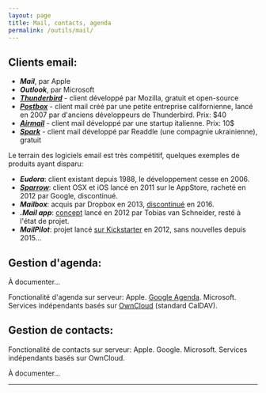 ```yaml
---
layout: page
title: Mail, contacts, agenda
permalink: /outils/mail/
---
```


## Clients email:

- ***Mail***, par Apple
- ***Outlook***, par Microsoft
- ***[Thunderbird](https://www.mozilla.org/fr/thunderbird/)*** - client développé par Mozilla, gratuit et open-source
- ***[Postbox](https://www.postbox-inc.com/)*** - client mail créé par une petite entreprise californienne, lancé en 2007 par d'anciens développeurs de Thunderbird. Prix: $40
- ***[Airmail](http://airmailapp.com/)*** - client mail développé par une startup italienne. Prix:  10$
- ***[Spark](https://sparkmailapp.com/)*** - client mail développé par Readdle (une compagnie ukrainienne), gratuit

Le terrain des logiciels email est très compétitif, quelques exemples de produits ayant disparu:

- ***Eudora***: client existant depuis 1988, le développement cesse en 2006.
- ***[Sparrow](https://en.wikipedia.org/wiki/Sparrow_(email_client))***: client OSX et iOS lancé en 2011 sur le AppStore, racheté en 2012 par Google, discontinué.
- ***Mailbox***: acquis par Dropbox en 2013, [discontinué](https://blogs.dropbox.com/dropbox/2015/12/saying-goodbye-to-carousel-and-mailbox/) en 2016.
- ***.Mail app***: [concept](http://www.vanschneider.com/work/dotmailapp/) lancé en 2012 par Tobias van Schneider, resté à l'état de projet.
- ***MailPilot***: projet lancé [sur Kickstarter](https://www.kickstarter.com/projects/1380180715/mail-pilot-email-reimagined) en 2012, sans nouvelles depuis 2015...

## Gestion d'agenda:

À documenter...

Fonctionalité d'agenda sur serveur: Apple. [Google Agenda](https://fr.wikipedia.org/wiki/Google_Agenda). Microsoft. Services indépendants basés sur [OwnCloud](https://owncloud.org/) (standard CalDAV).

## Gestion de contacts:

Fonctionalité de contacts sur serveur: Apple. Google. Microsoft. Services indépendants basés sur OwnCloud.

À documenter...

***